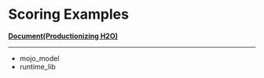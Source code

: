 # Scoring Examples

[**Document(Productionizing H2O)**](https://docs.h2o.ai/h2o/latest-stable/h2o-docs/productionizing.html)  

***
- mojo_model
- runtime_lib


